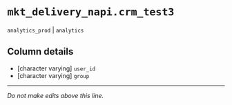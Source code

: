 # `mkt_delivery_napi.crm_test3`
`analytics_prod` | `analytics`

## Column details
* [character varying] `user_id`
* [character varying] `group`

-------------------------------------------------------------------------------
*Do not make edits above this line.*
